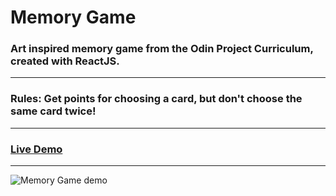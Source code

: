 # Memory Game
### Art inspired memory game from the Odin Project Curriculum, created with ReactJS.
---
### Rules: Get points for choosing a card, but don't choose the same card twice!
---
### [Live Demo](https://orjive5.github.io/Memory-Game/)
---
![Memory Game demo](https://user-images.githubusercontent.com/93201142/173335182-9880d3f4-af4a-4431-8ed7-ec6d1ee93b8a.gif)






